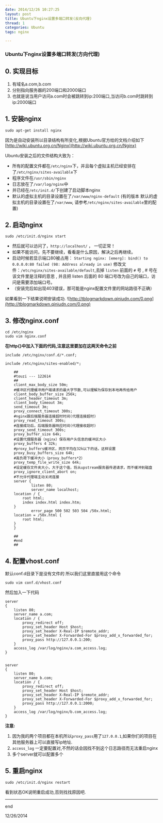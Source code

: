 ```yaml
---
date: 2014/12/26 10:27:25 
layout: post
title: Ubuntu下nginx设置多端口转发(反向代理)
thread: 1
categories: Ubuntu
tags: nginx

---
```


### Ubuntu下nginx设置多端口转发(方向代理)

## 0. 实现目标

1. 有域名a.com,b.com
2. 分别指向服务器的200端口和2000端口
3. 也就是说当用户访问a.com时会被跳转到ip:200端口,当访问b.com时跳转到ip:2000端口

## 1. 安装nginx

    sudo apt-get install nginx

因为是自动安装所以目录结构有所变化,根据Ubuntu官方给的文档介绍如下
[http://wiki.ubuntu.org.cn/Nginx](http://wiki.ubuntu.org.cn/Nginx)

Ubuntu安装之后的文件结构大致为：

* 所有的配置文件都在`/etc/nginx`下，并且每个虚拟主机已经安排在了`/etc/nginx/sites-available`下
* 程序文件在`/usr/sbin/nginx`
* 日志放在了`/var/log/nginx`中
* 并已经在`/etc/init.d/`下创建了启动脚本nginx
* 默认的虚拟主机的目录设置在了`/var/www/nginx-default` (有的版本 默认的虚拟主机的目录设置在了`/var/www`, 请参考`/etc/nginx/sites-available`里的配置)

## 2. 启动nginx

    sudo /etc/init.d/nginx start

* 然后就可以访问了，`http://localhost/` ， 一切正常！
* 如果不能访问，先不要继续，看看是什么原因，解决之后再继续。 
* 启动时候若显示端口80被占用： `Starting nginx: [emerg]: bind() to 0.0.0.0:80 failed (98: Address already in use)` 修改文件：`/etc/nginx/sites-available/default`,去掉 `listen` 前面的 `#` 号 , # 号在该文件里是注释的意思 , 并且把 listen 后面的 80 端口号改为自己的端口，访问是需要添加端口号。
* （安装完后如出现403错误，那可能是nginx配置文件里的网站路径不正确）

如果看到一下结果说明安装成功.
![http://tblogmarkdown.qiniudn.com/0.png](http://tblogmarkdown.qiniudn.com/0.png)

## 3. 修改nginx.conf

    cd /etc/nginx
    sudo vim nginx.conf

**在http{}中加入下面的代码,注意这里要加在这两天命令之前**

`include /etc/nginx/conf.d/*.conf;`

`include /etc/nginx/sites-enabled/*;`

        ##
        #touzi --- 122614
        ##
        client_max_body_size 50m;
        #缓冲区代理缓冲用户端请求的最大字节数,可以理解为保存到本地再传给用户
        client_body_buffer_size 256k;
        client_header_timeout 3m;
        client_body_timeout 3m;
        send_timeout 3m;
        proxy_connect_timeout 300s;
        #nginx跟后端服务器连接超时时间(代理连接超时)
        proxy_read_timeout 300s;
        #连接成功后，后端服务器响应时间(代理接收超时)
        proxy_send_timeout 300s;
        proxy_buffer_size 64k;
        #设置代理服务器（nginx）保存用户头信息的缓冲区大小
        proxy_buffers 4 32k;
        #proxy_buffers缓冲区，网页平均在32k以下的话，这样设置
        proxy_busy_buffers_size 64k;
        #高负荷下缓冲大小（proxy_buffers*2）
        proxy_temp_file_write_size 64k;
        #设定缓存文件夹大小，大于这个值，将从upstream服务器传递请求，而不缓冲到磁盘
        proxy_ignore_client_abort on;
        #不允许代理端主动关闭连接
        server {
                listen 80;
                server_name localhost;
        location / {
            root html;
            index index.html index.htm;
        }
                error_page 500 502 503 504 /50x.html;
        location = /50x.html {
            root html;
        }
        }

        ##
        #end
        ##

## 4. 配置vhost.conf

默认conf.d目录下是没有文件的
所以我们这里直接用这个命令

    sudo vim conf.d/vhost.conf

然后加入一下代码

    server
    {
        listen 80;
        server_name a.com;
        location / {
            proxy_redirect off;
            proxy_set_header Host $host;
            proxy_set_header X-Real-IP $remote_addr;
            proxy_set_header X-Forwarded-For $proxy_add_x_forwarded_for;
            proxy_pass http://127.0.0.1:200;
        }
        access_log /var/log/nginx/a.com_access.log;
    }
    
    
    server
    {
        listen 80;
        server_name b.com;
        location / {
            proxy_redirect off;
            proxy_set_header Host $host;
            proxy_set_header X-Real-IP $remote_addr;
            proxy_set_header X-Forwarded-For $proxy_add_x_forwarded_for;
            proxy_pass http://127.0.0.1:2000;
        }
        access_log /var/log/nginx/b.com_access.log;
    }

**注意:**

1. 因为我的两个项目都在本机所以`proxy_pass`用了`127.0.0.1`,如果你们的项目在其他服务器上可以直接写ip地址.
2. `access_log` 一定要配置对,不然的话会因找不到这个日志路径而无法重启nginx
3. 多个server就可以配置多个

## 5. 重启nginx

    sudo /etc/init.d/nginx restart

看到状态OK说明重启成功,否则找找原因吧.

-----------------------------

end

12/26/2014
